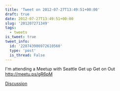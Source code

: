 ```yaml
---
title: 'Tweet on 2012-07-27T13:49:51+00:00'
draft: true
date: 2012-07-27T13:49:51+00:00
slug: '201207271349'
tags:
  - tweets
is_tweet: true
tweet_info:
  id: '228743986972610560'
  type: 'post'
  is_thread: False
---
```




I'm attending a Meetup with Seattle Get up Get on Out <http://meetu.ps/gR6pM>

[Discussion](https://x.com/sytelus/status/228743986972610560)
